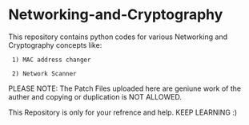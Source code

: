 # Networking-and-Cryptography
This repository contains python codes for various Networking and Cryptography concepts like:

     1) MAC address changer

     2) Network Scanner 

PLEASE NOTE: The Patch Files uploaded here are geniune work of the auther and copying or duplication is NOT ALLOWED.

This Repository is only for your refrence and help. KEEP LEARNING :)
